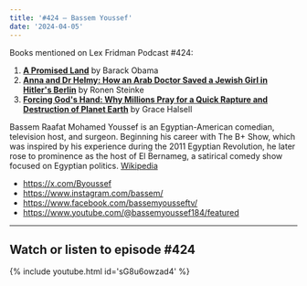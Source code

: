 ```yaml
---
title: '#424 – Bassem Youssef'
date: '2024-04-05'
---
```


Books mentioned on Lex Fridman Podcast #424:

1. <b><a href="https://amzn.to/4aLCvmi" target="_blank" rel="sponsored noopener noreferrer">A Promised Land</a></b> by Barack Obama
2. <b><a href="https://amzn.to/4aGF2hq" target="_blank" rel="sponsored noopener noreferrer">Anna and Dr Helmy: How an Arab Doctor Saved a Jewish Girl in Hitler's Berlin</a></b> by Ronen Steinke
3. <b><a href="https://amzn.to/49qAE4X" target="_blank" rel="sponsored noopener noreferrer">Forcing God's Hand: Why Millions Pray for a Quick Rapture and Destruction of Planet Earth</a></b> by Grace Halsell

<!--more-->

Bassem Raafat Mohamed Youssef is an Egyptian-American comedian, television host, and surgeon. Beginning his career with The B+ Show, which was inspired by his experience during the 2011 Egyptian Revolution, he later rose to prominence as the host of El Bernameg, a satirical comedy show focused on Egyptian politics. <a href="https://en.wikipedia.org/wiki/Bassem_Youssef" target="_blank">Wikipedia</a>

- <a href="https://x.com/Byoussef" target="_blank">https://x.com/Byoussef</a>
- <a href="https://www.instagram.com/bassem/" target="_blank">https://www.instagram.com/bassem/</a>
- <a href="https://www.facebook.com/bassemyousseftv/" target="_blank">https://www.facebook.com/bassemyousseftv/</a>
- <a href="https://www.youtube.com/@bassemyoussef184/featured" target="_blank">https://www.youtube.com/@bassemyoussef184/featured</a>

- - - - - -

## Watch or listen to episode #424

{% include youtube.html id='sG8u6owzad4' %}